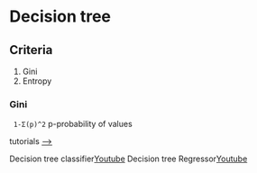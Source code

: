 
# Decision tree



## Criteria
   1. Gini
   2. Entropy
### Gini 
` 1-Σ(p)^2`
  p-probability of values





  tutorials [-->](https://youtu.be/LDRbO9a6XPU)

  Decision tree classifier[Youtube](https://youtu.be/ZVR2Way4nwQ)
  Decision tree Regressor[Youtube](https://youtu.be/UhY5vPfQIrA)
 
